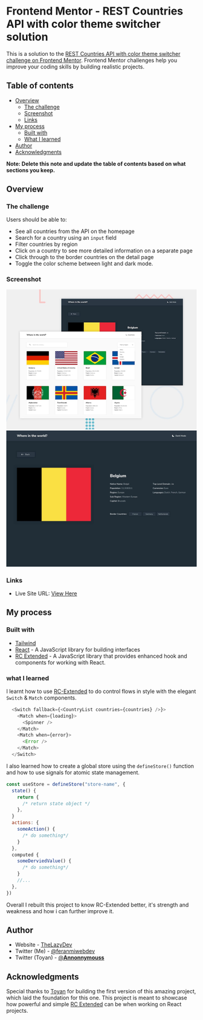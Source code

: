 # Frontend Mentor - REST Countries API with color theme switcher solution

This is a solution to the [REST Countries API with color theme switcher challenge on Frontend Mentor](https://www.frontendmentor.io/challenges/rest-countries-api-with-color-theme-switcher-5cacc469fec04111f7b848ca). Frontend Mentor challenges help you improve your coding skills by building realistic projects. 

## Table of contents

- [Overview](#overview)
  - [The challenge](#the-challenge)
  - [Screenshot](#screenshot)
  - [Links](#links)
- [My process](#my-process)
  - [Built with](#built-with)
  - [What I learned](#what-i-learned)
- [Author](#author)
- [Acknowledgments](#acknowledgments)

**Note: Delete this note and update the table of contents based on what sections you keep.**

## Overview

### The challenge

Users should be able to:

- See all countries from the API on the homepage
- Search for a country using an `input` field
- Filter countries by region
- Click on a country to see more detailed information on a separate page
- Click through to the border countries on the detail page
- Toggle the color scheme between light and dark mode.

### Screenshot

![](./design/desktop-preview.jpg)
![](./design/desktop-design-detail-dark.jpg)

### Links

- Live Site URL: [View Here](https://apex-toyan-countries.vercel.app)

## My process

### Built with

- [Tailwind](https://tailwindcss.com/)
- [React](https://reactjs.org/) - A JavaScript library for building interfaces
- [RC Extended](https://github.com/Judeadeniji/RC-Extended) - A JavaScript library that provides enhanced hook and components for working with React.

### what I learned

I learnt how to use [RC-Extended](https://github.com/Judeadeniji/RC-Extended) to do control flows in style with the elegant `Switch` & `Match` components.

```javascript
  <Switch fallback={<CountryList countries={countries} />}>
    <Match when={loading}>
      <Spinner />
    </Match>
    <Match when={error}>
      <Error />
    </Match>
  </Switch>
```

I also learned how to create a global store using the `defineStore()` function and how to use signals for atomic state management.

```javascript
const useStore = defineStore("store-name", {
  state() {
    return {
      /* return state object */
    },
  }
  actions: {
    someAction() {
      /* do something*/
    }
  },
  computed {
    someDerviedValue() {
      /* do something*/
    }
    //...
  },
})
```

Overall I rebuilt this project to know RC-Extended better, it's strength and weakness and how i can further improve it.

## Author

- Website - [TheLazyDev](https://www.the-lazy-dev.vercel.com)
- Twitter (Me) - [@feranmiwebdev](https://www.twitter.com/feranmiwebdev)
- Twitter (Toyan) - [@__Annonnymouss__](https://www.twitter.com/_Annonnymouss_)

## Acknowledgments

Special thanks to [Toyan](https://github.com/Olatoyan) for building the first version of this amazing project, which laid the foundation for this one. This project is meant to showcase how powerful and simple [RC Extended](https://github.com/Judeadeniji/RC-Extended) can be when working on React projects.